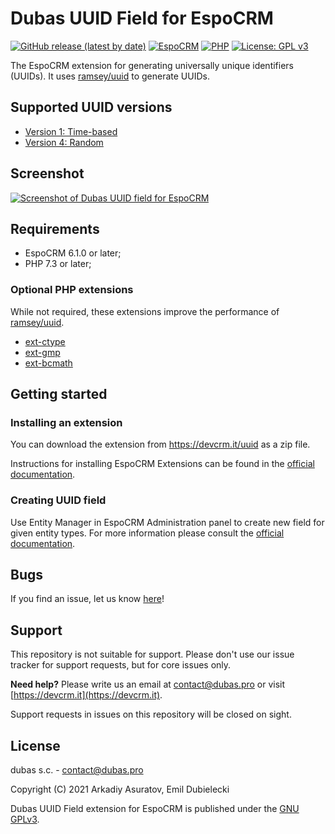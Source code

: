# Dubas UUID Field for EspoCRM

[![GitHub release (latest by date)](https://img.shields.io/github/v/release/dubas-pro/ext-uuid-field)](https://devcrm.it/uuid)
[![EspoCRM](https://img.shields.io/badge/espocrm-%3E%3D6.1.0-blue)](#dubas-uuid-field-for-espocrm)
[![PHP](https://img.shields.io/badge/php-%3E%3D7.3-blue)](#dubas-uuid-field-for-espocrm)
[![License: GPL v3](https://img.shields.io/badge/License-GPLv3-blue.svg)](https://www.gnu.org/licenses/gpl-3.0)

The EspoCRM extension for generating universally unique identifiers (UUIDs). It uses [ramsey/uuid](https://github.com/ramsey/uuid) to generate UUIDs.

## Supported UUID versions

- [Version 1: Time-based](https://uuid.ramsey.dev/en/latest/rfc4122/version1.html#rfc4122-version1)
- [Version 4: Random](https://uuid.ramsey.dev/en/latest/rfc4122/version4.html#rfc4122-version4)

## Screenshot

[![Screenshot of Dubas UUID field for EspoCRM](https://devcrm.it/files/2020-12-13_01-20-31_6df171-uF-779948_65b07ac0379e20.png)](#screenshot)

## Requirements

- EspoCRM 6.1.0 or later;
- PHP 7.3 or later;

### Optional PHP extensions

While not required, these extensions improve the performance of [ramsey/uuid](https://github.com/ramsey/uuid).

- [ext-ctype](https://www.php.net/manual/en/book.ctype.php)
- [ext-gmp](https://www.php.net/manual/en/book.gmp.php)
- [ext-bcmath](https://www.php.net/manual/en/book.bc.php)

## Getting started

### Installing an extension

You can download the extension from https://devcrm.it/uuid as a zip file.

Instructions for installing EspoCRM Extensions can be found in the [official documentation](https://docs.espocrm.com/administration/extensions/#installing).

### Creating UUID field

Use Entity Manager in EspoCRM Administration panel to create new field for given entity types. For more information please consult the [official documentation](https://docs.espocrm.com/administration/entity-manager/).

## Bugs

If you find an issue, let us know [here](https://github.com/dubas-pro/ext-uuid-field/issues/new)!

## Support

This repository is not suitable for support. Please don't use our issue tracker for support requests, but for core issues only.

**Need help?** Please write us an email at <a href="mailto:contact@dubas.pro">contact@dubas.pro</a> or visit [https://devcrm.it](https://devcrm.it).

Support requests in issues on this repository will be closed on sight.

## License

dubas s.c. - contact@dubas.pro

Copyright (C) 2021 Arkadiy Asuratov, Emil Dubielecki

Dubas UUID Field extension for EspoCRM is published under the [GNU GPLv3](https://www.gnu.org/licenses/gpl-3.0.html).
